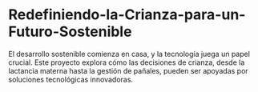 # Redefiniendo-la-Crianza-para-un-Futuro-Sostenible
El desarrollo sostenible comienza en casa, y la tecnología juega un papel crucial. Este proyecto explora cómo las decisiones de crianza, desde la lactancia materna hasta la gestión de pañales, pueden ser apoyadas por soluciones tecnológicas innovadoras. 
